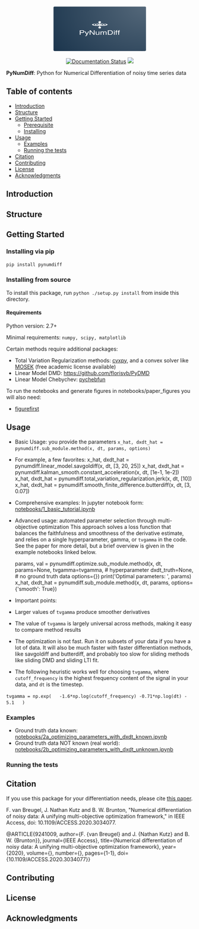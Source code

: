 <p align="center">
  <a href="https://pynumdiff.readthedocs.io/en/latest/" target="_blank" >
    <img alt="Python for Numerical Differentiation of noisy time series data" src="docs/source/_static/logo_PyNumDiff.png" width="250" height="120" />
  </a>
</p>

<p align="center">
    <a href='https://pynumdiff.readthedocs.io/en/latest/?badge=latest'>
        <img src='https://readthedocs.org/projects/pynumdiff/badge/?version=latest' alt='Documentation Status' /></a>
    <a href="#travis" alt="Travis Build Status">
        <img src="https://travis-ci.com/luckystarufo/PyNumDiff.svg?branch=upgrade"/></a>
</p>


**PyNumDiff**: Python for Numerical Differentiation of noisy time series data

## Table of contents
* [Introduction](#introduction)
* [Structure](#structure)
* [Getting Started](#getting-started)
    * [Prerequisite](#prerequisite)
    * [Installing](#installing)
* [Usage](#usage)
    * [Examples](#examples)
    * [Running the tests](#running-the-tests)
* [Citation](#citation)
* [Contributing](#contributing)
* [License](#license)
* [Acknowledgments](#acknowledgments)

## Introduction

## Structure

## Getting Started

### Installing via pip

`pip install pynumdiff`

### Installing from source

To install this package, run `python ./setup.py install` from inside this directory.

#### Requirements
Python version: 2.7+

Minimal requirements: `numpy, scipy, matplotlib`

Certain methods require additional packages:
* Total Variation Regularization methods: [cvxpy](http://www.cvxpy.org/install/index.html), and a convex solver like [MOSEK](https://www.mosek.com/products/academic-licenses/) (free academic license available)
* Linear Model DMD: https://github.com/florisvb/PyDMD
* Linear Model Chebychev: [pychebfun](https://github.com/pychebfun/pychebfun/)

To run the notebooks and generate figures in notebooks/paper_figures you will also need:
* [figurefirst](https://github.com/FlyRanch/figurefirst)

## Usage

* Basic Usage: you provide the parameters
`x_hat, dxdt_hat = pynumdiff.sub_module.method(x, dt, params, options)` 

* For example, a few favorites:
    x_hat, dxdt_hat = pynumdiff.linear_model.savgoldiff(x, dt, [3, 20, 25])
    x_hat, dxdt_hat = pynumdiff.kalman_smooth.constant_acceleration(x, dt, [1e-1, 1e-2])
    x_hat, dxdt_hat = pynumdiff.total_variation_regularization.jerk(x, dt, [10])
    x_hat, dxdt_hat = pynumdiff.smooth_finite_difference.butterdiff(x, dt, [3, 0.07])

* Comprehensive examples:
In jupyter notebook form: [notebooks/1_basic_tutorial.ipynb](https://github.com/florisvb/PyNumDiff/blob/master/notebooks/1_basic_tutorial.ipynb)


* Advanced usage: automated parameter selection through multi-objective optimization
This approach solves a loss function that balances the faithfulness and smoothness of the derivative estimate, and relies on a single hyperparameter, gamma, or `tvgamma` in the code. See the paper for more detail, but a brief overview is given in the example notebooks linked below.

    params, val = pynumdiff.optimize.sub_module.method(x, dt, params=None, 
                                                       tvgamma=tvgamma, # hyperparameter
                                                       dxdt_truth=None, # no ground truth data
                                                       options={})
    print('Optimal parameters: ', params)
    x_hat, dxdt_hat = pynumdiff.sub_module.method(x, dt, params, options={'smooth': True})

* Important points:
* Larger values of `tvgamma` produce smoother derivatives
* The value of `tvgamma` is largely universal across methods, making it easy to compare method results
* The optimization is not fast. Run it on subsets of your data if you have a lot of data. It will also be much faster with faster differentiation methods, like savgoldiff and butterdiff, and probably too slow for sliding methods like sliding DMD and sliding LTI fit. 
* The following heuristic works well for choosing `tvgamma`, where `cutoff_frequency` is the highest frequency content of the signal in your data, and `dt` is the timestep. 

`tvgamma = np.exp(   -1.6*np.log(cutoff_frequency) -0.71*np.log(dt) - 5.1   )`



### Examples

* Ground truth data known:  [notebooks/2a_optimizing_parameters_with_dxdt_known.ipynb](https://github.com/florisvb/PyNumDiff/blob/master/notebooks/2a_optimizing_parameters_with_dxdt_known.ipynb)
* Ground truth data NOT known (real world):  [notebooks/2b_optimizing_parameters_with_dxdt_unknown.ipynb](https://github.com/florisvb/PyNumDiff/blob/master/notebooks/2b_optimizing_parameters_with_dxdt_unknown.ipynb)

### Running the tests

## Citation

If you use this package for your differentiation needs, please cite [this paper](https://doi.org/10.1109/ACCESS.2020.3034077).

F. van Breugel, J. Nathan Kutz and B. W. Brunton, "Numerical differentiation of noisy data: A unifying multi-objective optimization framework," in IEEE Access, doi: 10.1109/ACCESS.2020.3034077.

@ARTICLE{9241009, author={F. {van Breugel} and J. {Nathan Kutz} and B. W. {Brunton}}, journal={IEEE Access}, title={Numerical differentiation of noisy data: A unifying multi-objective optimization framework}, year={2020}, volume={}, number={}, pages={1-1}, doi={10.1109/ACCESS.2020.3034077}}

## Contributing

## License

## Acknowledgments